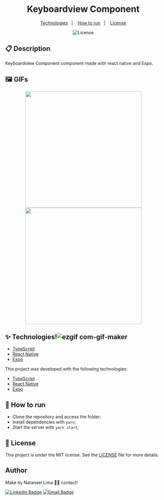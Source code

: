 <h1 align="center">Keyboardview Component</h1>

<p align="center">
  <a href="#-technologies">Technologies</a>&nbsp;&nbsp;&nbsp;|&nbsp;&nbsp;&nbsp;
  <a href="#-How-to-run">How to run</a>&nbsp;&nbsp;&nbsp;|&nbsp;&nbsp;&nbsp;
  <a href="#-license">License</a>
</p>

<p align="center">
  <img alt="License" src="https://img.shields.io/static/v1?label=license&message=MIT&color=8257E5&labelColor=000000">
</p>

## 📋 Description

Keyboardview Component component made with react native and Expo.

## 🖼 GIFs
<p align='center'>
<img src='https://user-images.githubusercontent.com/52014318/146863320-1e50a878-aae9-48e9-a390-5995f3370adc.gif' width='375' />
<img src='https://user-images.githubusercontent.com/52014318/146863843-e8485f7f-edfb-47d9-a5d2-67ae90a7cf88.gif' width='375' />
</p>

## ✨ Technologies!![ezgif com-gif-maker]()

- [TypeScript](https://www.typescriptlang.org/)
- [React Native](https://reactnative.dev/)
- [Expo](https://docs.expo.dev/)

This project was developed with the following technologies:

- [TypeScript](https://www.typescriptlang.org/)
- [React Native](https://reactnative.dev/)
- [Expo](https://docs.expo.dev/)

## 🚀 How to run

- Clone the repository and access the folder;
- Install dependencies with `yarn`;
- Start the server with `yarn start`;

## 📄 License

This project is under the MIT license. See the [LICENSE](LICENSE) file for more details.

## Author

Make by Natanael Lima 👋🏽 contact!

[![Linkedin Badge](https://img.shields.io/badge/-Natanelvich-blue?style=flat-square&logo=Linkedin&logoColor=white&link=https://www.linkedin.com/in/natanaelvich/)](https://www.linkedin.com/in/natanaelvich/)
[![Gmail Badge](https://img.shields.io/badge/-taelima1997@gmail.com-red?style=flat-square&link=mailto:taelima1997@gmail.com)](mailto:taelima1997@gmail.com)
